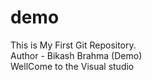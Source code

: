 # demo
This is My First Git Repository.
<br>
Author - Bikash Brahma (Demo)
<br>
WellCome to the Visual studio 